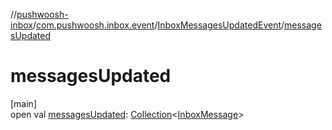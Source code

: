 //[pushwoosh-inbox](../../../index.md)/[com.pushwoosh.inbox.event](../index.md)/[InboxMessagesUpdatedEvent](index.md)/[messagesUpdated](messages-updated.md)

# messagesUpdated

[main]\
open val [messagesUpdated](messages-updated.md): [Collection](https://docs.oracle.com/javase/8/docs/api/java/util/Collection.html)&lt;[InboxMessage](../../com.pushwoosh.inbox.data/-inbox-message/index.md)&gt;
